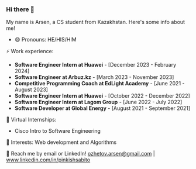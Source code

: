 ### Hi there 👋

My name is Arsen, a CS student from Kazakhstan. Here's some info about me!

- 😄 Pronouns: HE/HIS/HIM

⚡ Work experience:
- **Software Engineer Intern at Huawei** - [December 2023 - February 2024]
- **Software Engineer at Arbuz.kz** - [March 2023 - November 2023]
- **Competitive Programming Coach at EdLight Academy** - [June 2021 - August 2023]
- **Software Engineer Intern at Huawei** - [October 2022 - December 2022]
- **Software Engineer Intern at Lagom Group** - [June 2022 - July 2022]
- **Software Developer at Global Energy** - [August 2021 - September 2021]

👯 Virtual Internships:
- Cisco Intro to Software Engineering

🌱 Interests: Web development and Algorithms

💬 Reach me by email or LinkedIn! ozhetov.arsen@gmail.com | www.linkedin.com/in/pinkishsabito
